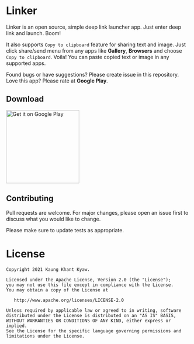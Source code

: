 # Linker
Linker is an open source, simple deep link launcher app. Just enter deep link and launch. Boom!

It also supports `Copy to clipboard` feature for sharing text and image. Just click share/send menu from any apps like <b>Gallery</b>, <b>Browsers</b> and choose `Copy to clipboard`. Voila! You can paste copied text or image in any supported apps.

Found bugs or have suggestions? Please create issue in this repository. Love this app? Please rate at <b>Google Play</b>.

## Download
<a href='https://play.google.com/store/apps/details?id=com.jcoder.linker'><img width="200" alt='Get it on Google Play' src='https://play.google.com/intl/en_us/badges/static/images/badges/en_badge_web_generic.png'/></a>

## Contributing
Pull requests are welcome. For major changes, please open an issue first to discuss what you would like to change.

Please make sure to update tests as appropriate.


License
=======

    Copyright 2021 Kaung Khant Kyaw.

    Licensed under the Apache License, Version 2.0 (the "License");
    you may not use this file except in compliance with the License.
    You may obtain a copy of the License at

       http://www.apache.org/licenses/LICENSE-2.0

    Unless required by applicable law or agreed to in writing, software
    distributed under the License is distributed on an "AS IS" BASIS,
    WITHOUT WARRANTIES OR CONDITIONS OF ANY KIND, either express or implied.
    See the License for the specific language governing permissions and
    limitations under the License.

